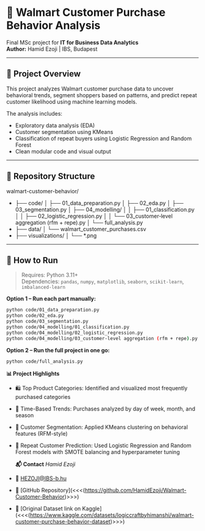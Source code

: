 # 🛒 Walmart Customer Purchase Behavior Analysis

Final MSc project for **IT for Business Data Analytics**  
**Author:** Hamid Ezoji | IBS, Budapest

---

## 📄 Project Overview

This project analyzes Walmart customer purchase data to uncover behavioral trends, segment shoppers based on patterns, and predict repeat customer likelihood using machine learning models.

The analysis includes:
- Exploratory data analysis (EDA)
- Customer segmentation using KMeans
- Classification of repeat buyers using Logistic Regression and Random Forest
- Clean modular code and visual output

---

## 📁 Repository Structure

walmart-customer-behavior/
- ├── code/
│ ├── 01_data_preparation.py
│ ├── 02_eda.py
│ ├── 03_segmentation.py
│ ├── 04_modelling/
│ │ ├── 01_classification.py
│ │ ├── 02_logistic_regression.py
│ │ └── 03_customer‐level aggregation (rfm + repe).py
│ └── full_analysis.py
- ├── data/
│ └── walmart_customer_purchases.csv
- ├── visualizations/
│ └── *.png


---

## 🧪 How to Run

> Requires: Python 3.11+  
> Dependencies: `pandas`, `numpy`, `matplotlib`, `seaborn`, `scikit-learn`, `imbalanced-learn`

**Option 1 – Run each part manually:**
```bash
python code/01_data_preparation.py
python code/02_eda.py
python code/03_segmentation.py
python code/04_modelling/01_classification.py
python code/04_modelling/02_logistic_regression.py
python code/04_modelling/03_customer‐level aggregation (rfm + repe).py
```
**Option 2 – Run the full project in one go:**
```bash
python code/full_analysis.py

```
**📊 Project Highlights**
- 🛍 Top Product Categories: Identified and visualized most frequently purchased categories
- 📅 Time-Based Trends: Purchases analyzed by day of week, month, and season
- 👥 Customer Segmentation: Applied KMeans clustering on behavioral features (RFM-style)
- 🔁 Repeat Customer Prediction: Used Logistic Regression and Random Forest models with SMOTE balancing and hyperparameter tuning

  **📬 Contact**
  *Hamid Ezoji*
- 📧 HEZOJI@IBS-b.hu
- 🔗 [GitHub Repository](<<<(https://github.com/HamidEzoji/Walmart-Customer-Behavior)>>>)
- 🔗 [Original Dataset link on Kaggle](<<<(https://www.kaggle.com/datasets/logiccraftbyhimanshi/walmart-customer-purchase-behavior-dataset)>>>) 

